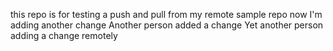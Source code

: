 this repo is for testing a push and pull from my remote sample repo
now I'm adding another change
Another person added a change
Yet another person adding a change remotely
